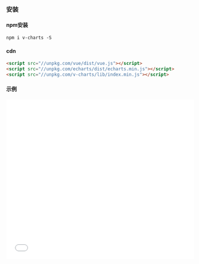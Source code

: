 ### 安装

#### npm安装

```
npm i v-charts -S
```

#### cdn

```html
<script src="//unpkg.com/vue/dist/vue.js"></script>
<script src="//unpkg.com/echarts/dist/echarts.min.js"></script>
<script src="//unpkg.com/v-charts/lib/index.min.js"></script>
```

#### 示例

<iframe width="100%" height="430" src="//jsfiddle.net/vue_echarts/aa7ojxyt/20/embedded/result,html,js/?bodyColor=fff" allowfullscreen="allowfullscreen" frameborder="0"></iframe>
